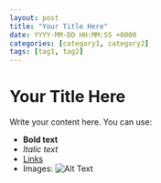 ```yaml
---
layout: post
title: "Your Title Here"
date: YYYY-MM-DD HH:MM:SS +0000
categories: [category1, category2]
tags: [tag1, tag2]
---
```

# Your Title Here

Write your content here. You can use:

- **Bold text**
- *Italic text*
- [Links](https://example.com)
- Images:
  ![Alt Text](https://via.placeholder.com/150)
